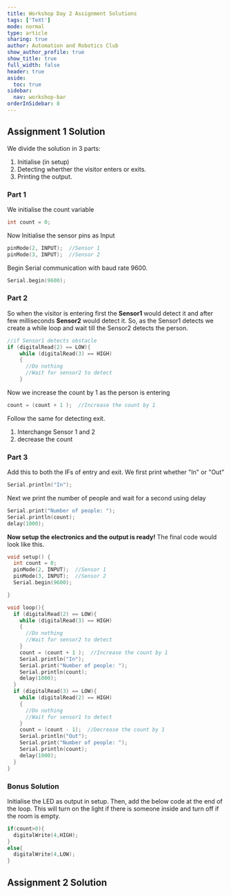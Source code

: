 ```yaml
---
title: Workshop Day 2 Assignment Solutions
tags: ['TeXt']
mode: normal
type: article
sharing: true
author: Automation and Robotics Club
show_author_profile: true
show_title: true
full_width: false
header: true
aside:
  toc: true
sidebar:
  nav: workshop-bar
orderInSidebar: 8
---
```


<TOCInline toc={props.toc} toHeading={3} asDisclosure />

## Assignment 1 Solution

We divide the solution in 3 parts:

1. Initialise (in setup)
2. Detecting wherther the visitor enters or exits.
3. Printing the output.

### Part 1

We initialise the count variable

```c++
int count = 0;
```

Now Initialise the sensor pins as Input

```c++
pinMode(2, INPUT);  //Sensor 1
pinMode(3, INPUT);  //Sensor 2
```

Begin Serial communication with baud rate 9600.

```c++
Serial.begin(9600);
```

### Part 2

So when the visitor is entering first the **Sensor1** would detect it and after few milliseconds **Sensor2** would detect it. So, as the Sensor1 detects we create a while loop and wait till the Sensor2 detects the person.

```c++
//if Sensor1 detects obstacle
if (digitalRead(2) == LOW){
    while (digitalRead(3) == HIGH)
    {
      //Do nothing
      //Wait for sensor2 to detect
    }
```

Now we increase the count by 1 as the person is entering

```c++
count = (count + 1 );  //Increase the count by 1
```

Follow the same for detecting exit.

1. Interchange Sensor 1 and 2
2. decrease the count

### Part 3

Add this to both the IFs of entry and exit.
We first print whether "In" or "Out"

```c++
Serial.println("In");
```

Next we print the number of people and wait for a second using delay

```c++
Serial.print("Number of people: ");
Serial.println(count);
delay(1000);
```

**Now setup the electronics and the output is ready!**
The final code would look like this.

```c++
void setup() {
  int count = 0;
  pinMode(2, INPUT);  //Sensor 1
  pinMode(3, INPUT);  //Sensor 2
  Serial.begin(9600);

}

void loop(){
  if (digitalRead(2) == LOW){
    while (digitalRead(3) == HIGH)
    {
      //Do nothing
      //Wait for sensor2 to detect
    }
    count = (count + 1 );  //Increase the count by 1
    Serial.println("In");
    Serial.print("Number of people: ");
    Serial.println(count);
    delay(1000);
  }
  if (digitalRead(3) == LOW){
    while (digitalRead(2) == HIGH)
    {
      //Do nothing
      //Wait for sensor1 to detect
    }
    count = (count - 1);  //Decrease the count by 1
    Serial.println("Out");
    Serial.print("Number of people: ");
    Serial.println(count);
    delay(1000);
  }
}
```

### Bonus Solution

Initialise the LED as output in setup.
Then, add the below code at the end of the loop. This will turn on the light if there is someone inside and turn off if the room is empty.

```c++
if(count>0){
  digitalWrite(4,HIGH);
}
else{
  digitalWrite(4,LOW);
}
```

## Assignment 2 Solution

<EmbedItem url='https://www.youtube.com/embed/qH9BAVQ1UXg' />
